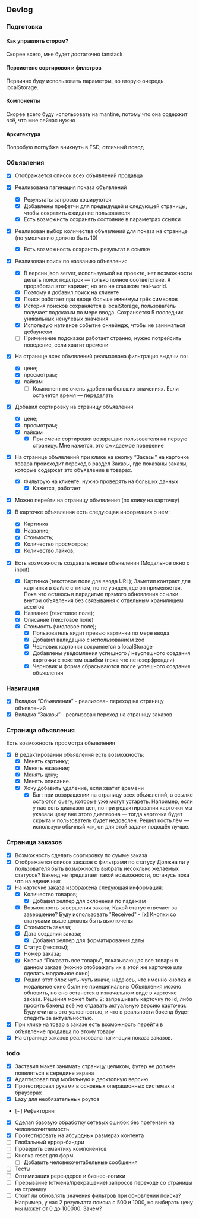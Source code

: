 ## Devlog

### Подготовка

#### Как управлять стором?

Скорее всего, мне будет достаточно tanstack

#### Персистенс сортировок и фильтров

Первично буду использовать параметры, во вторую очередь localStorage.

#### Компоненты

Скорее всего буду использовать на mantine, потому что она содержит всё, что мне сейчас нужно

#### Архитектура

Попробую поглубже вникнуть в FSD, отличный повод

### Объявления

- [x] Отображается список всех объявлений продавца

- [x] Реализована пагинация показа объявлений
  - [x] Результаты запросов кэшируются
  - [x] Добавлены префетчи для предыдущей и следующей страницы, чтобы сократить ожидание пользователя
  - [x] Есть возможнсть сохранять состояние в параметрах ссылки

- [x] Реализован выбор количества объявлений для показа на странице (по умолчанию должно быть 10)
  - [x] Eсть возможность сохранять результат в ссылке

- [x] Реализован поиск по названию объявления
  - [x] В версии json server, используемой на проекте, нет возможности делать поиск подстрок — только полное соответствие. Я проработал этот вариант, но это не слишком real-world.
  - [x] Поэтому я добавил поиск на клиенте
  - [x] Поиск работает при вводе больше минимум трёх символов
  - [x] История поисков сохраняется в localStorage, пользователь получает подсказки по мере ввода. Сохраняется 5 последних уникальных ненулевых значения
  - [x] Использую нативное событие ончейндж, чтобы не заниматься дебаунсом
  - [ ] Применение подсказки работает странно, нужно потрейсить поведение, если хватит времени

- [x] На странице всех объявлений реализована фильтрация выдачи по:
  - [x] цене;
  - [x] просмотрам;
  - [x] лайкам
    - [ ] Компонент не очень удобен на больших значениях. Если останется время — переделать

- [x] Добавил сортировку на страницу объявлений
  - [x] цене;
  - [x] просмотрам;
  - [x] лайкам
    - [x] При смене сортировки возвращаю пользователя на первую страницу. Мне кажется, это ожидаемое поведение

- [x] На странице объявлений при клике на кнопку “Заказы” на карточке товара происходит переход в раздел Заказы, где показаны заказы, которые содержат это объявление в товарах.
  - [x] Фильтрую на клиенте, нужно проверять на больших данных
    - [x] Кажется, работает

- [x] Можно перейти на страницу объявления (по клику на карточку)
- [x] В карточке объявления есть следующая информация о нем:
  - [x] Картинка
  - [x] Название;
  - [x] Стоимость;
  - [x] Количество просмотров;
  - [x] Количество лайков;

- [x] Есть возможность создавать новые объявления (Модальное окно с input):
  - [x] Картинка (текстовое поле для ввода URL);
  Заметил контракт для картинки в файле с типам, но не увидел, где он применяется. Пока что остаюсь в парадигме прямого обновления ссылки внутри объявления без связывания с отдельным хранилищем ассетов
  - [x] Название (текстовое поле);
  - [x] Описание (текстовое поле)
  - [x] Стоимость (числовое поле);
    - [x] Пользователь видит превью картинки по мере ввода
    - [x] Добавил валидацию с использованием zod
    - [x] Черновик карточки сохраняется в localStorage
    - [x] Добавлены уведомления успешного / неуспешного создания карточки с текстом ошибки (пока что не юзерфрендли)
    - [x] Черновик и форма сбрасываются после успешного создания объявления

### Навигация

- [x] Вкладка “Объявления” - реализован переход на страницу объявлений
- [x] Вкладка “Заказы” - реализован переход на страницу заказов

### Страница объявления

Есть возможность просмотра объявления

- [x] В редактировании объявления есть возможность:
  - [x] Менять картинку;
  - [x] Менять название;
  - [x] Менять цену;
  - [x] Менять описание.
  - [x] Хочу добавить удаление, если хватит времени
    - [x] Баг: при возвращении на страницу всех объявлений, в ссылке остаются query, которые уже могут устареть. Например, если у нас есть диапазон цен, но при редактировании карточки мы указали цену вне этого диапазона — тогда карточка будет скрыта и пользователь будет недоволен.
 Решил костылём — использую обычный `<a>`, он для этой задачи подошёл лучше.

### Страница заказов

- [x] Возможность сделать сортировку по сумме заказа
- [x] Отображается список заказов с фильтрами по статусу
Должна ли у пользователя быть возможность выбрать несоклько желаемых статусов? Бэкенд не предлагает такой возможности, останусь пока что на единичных
- [x] На карточке заказа изображена следующая информация:
  - [x] Количество товаров;
    - [x] Добавил хелпер для склонения по падежам
  - [x] Возможность завершения заказа;
          Какой статус отвечает за завершение? Буду использовать "Received"
          - [x] Кнопки со статусами выше должны быть выключены
  - [x] Стоимость заказа;
  - [x] Дата создания заказа;
    - [x] Добавил хелпер для форматирования даты
  - [x] Статус (текстом);
  - [x] Номер заказа;
  - [x] Кнопка “Показать все товары”, показывающая все товары в данном заказе (можно отображать их в этой же карточке или сделать модальное окно)
  - [x] Решил этот блок чуть-чуть иначе, надеюсь, что именно кнопка и модальное окно были не принципиальны
  Объявления можно обновить, но оно останется в изначальном виде в карточке заказа. Решения может быть 2: запрашивать карточку по id, либо просить бэкенд всё же отдавать актуальную версию карточки. Буду считать это условностью, и что в реальности бэкенд будет следить за актуальностью.
- [x] При клике на товар в заказе есть возможность перейти в объявление продавца по этому товару
- [x] На странице заказов реализована пагинация показа заказов.

### todo

- [x] Заставил макет занимать страницу целиком, футер не должен появляться в середине экрана
- [x] Адаптировал под мобильную и десктопную версию
- [x] Протестировал руками в основных операционных системах и браузерах
- [x] Lazy для необязательных роутов
- [~] Рефакторинг
- [x] Сделал базовую обработку сетевых ошибок без претензий на человекочитаемость
- [x] Протестировать на абсурдных размерах контента
- [ ] Глобальный еррор-бандри
- [ ] Проверить семантику компонентов
- [ ] Кнопка reset для форм
  - [ ] Добавить человекочитабельные сообщения
- [ ] Тесты
- [ ] Оптимизация ререндеров и бизнес-логики
- [ ] Прерывание (отмена/прекращение) запросов переходе со страницы на страницу
- [ ] Стоит ли обновлять значения фильтров при обновлении поиска? Например, у нас 2 результата поиска с 500 и 1000, но выбирать цену мы может от 0 до 100000. Зачем?
